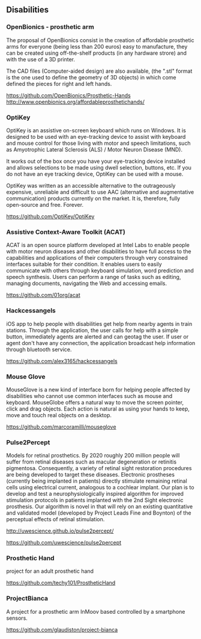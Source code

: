 ## Disabilities

### OpenBionics - prosthetic arm

The proposal of OpenBionics consist in the creation of affordable prosthetic arms for everyone (being less than 200 euros) easy to manufacture, they can be created using off-the-shelf products (in any hardware strore) and with the use of a 3D printer.

The CAD files (Computer-aided design) are also available, (the ".stl" format is the one used to define the geometry of 3D objects) in which come defined the pieces for right and left hands.

https://github.com/OpenBionics/Prosthetic-Hands    
http://www.openbionics.org/affordableprosthetichands/

### OptiKey

OptiKey is an assistive on-screen keyboard which runs on Windows. It is designed to be used with an eye-tracking device to assist with keyboard and mouse control for those living with motor and speech limitations, such as Amyotrophic Lateral Sclerosis (ALS) / Motor Neuron Disease (MND).

It works out of the box once you have your eye-tracking device installed and allows selections to be made using dwell selection, buttons, etc. If you do not have an eye tracking device, OptiKey can be used with a mouse.

OptiKey was written as an accessible alternative to the outrageously expensive, unreliable and difficult to use AAC (alternative and augmentative communication) products currently on the market. It is, therefore, fully open-source and free. Forever.

https://github.com/OptiKey/OptiKey


### Assistive Context-Aware Toolkit (ACAT)

ACAT is an open source platform developed at Intel Labs to enable people with motor neuron diseases and other disabilities to have full access to the capabilities and applications of their computers through very constrained interfaces suitable for their condition. It enables users to easily communicate with others through keyboard simulation, word prediction and speech synthesis. Users can perform a range of tasks such as editing, managing documents, navigating the Web and accessing emails.    

https://github.com/01org/acat

### Hackcessangels

iOS app to help people with disabilities get help from nearby agents in train stations. Through the application, the user calls for help with a simple button, immediately agents are alerted and can geotag the user. If user or agent don't have any connection, the application broadcast help information through bluetooth service.

https://github.com/alex3165/hackcessangels


### Mouse Glove

MouseGlove is a new kind of interface born for helping people affected by disabilities who cannot use common interfaces such as mouse and keyboard. MouseGlobe offers a natural way to move the screen pointer, click and drag objects. Each action is natural as using your hands to keep, move and touch real objects on a desktop.

https://github.com/marcoramilli/mouseglove

### Pulse2Percept

Models for retinal prosthetics.
By 2020 roughly 200 million people will suffer from retinal diseases such as macular degeneration or retinitis pigmentosa. Consequently, a variety of retinal sight restoration procedures are being developed to target these diseases. Electronic prostheses (currently being implanted in patients) directly stimulate remaining retinal cells using electrical current, analogous to a cochlear implant.
Our plan is to develop and test a neurophysiologically inspired algorithm for improved stimulation protocols in patients implanted with the 2nd Sight electronic prosthesis. Our algorithm is novel in that will rely on an existing quantitative and validated model (developed by Project Leads Fine and Boynton) of the perceptual effects of retinal stimulation.

http://uwescience.github.io/pulse2percept/

https://github.com/uwescience/pulse2percept

### Prosthetic Hand

project for an adult prosthetic hand

https://github.com/techy101/ProstheticHand

### ProjectBianca

A project for a prosthetic arm InMoov based controlled by a smartphone sensors.

https://github.com/glaudiston/project-bianca
